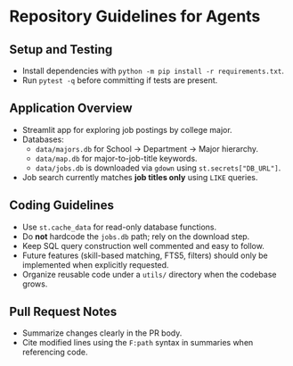 # Repository Guidelines for Agents

## Setup and Testing
- Install dependencies with `python -m pip install -r requirements.txt`.
- Run `pytest -q` before committing if tests are present.

## Application Overview
- Streamlit app for exploring job postings by college major.
- Databases:
  - `data/majors.db` for School → Department → Major hierarchy.
  - `data/map.db` for major-to-job-title keywords.
  - `data/jobs.db` is downloaded via `gdown` using `st.secrets["DB_URL"]`.
- Job search currently matches **job titles only** using `LIKE` queries.

## Coding Guidelines
- Use `st.cache_data` for read-only database functions.
- Do **not** hardcode the `jobs.db` path; rely on the download step.
- Keep SQL query construction well commented and easy to follow.
- Future features (skill-based matching, FTS5, filters) should only be implemented when explicitly requested.
- Organize reusable code under a `utils/` directory when the codebase grows.

## Pull Request Notes
- Summarize changes clearly in the PR body.
- Cite modified lines using the `F:path` syntax in summaries when referencing code.
